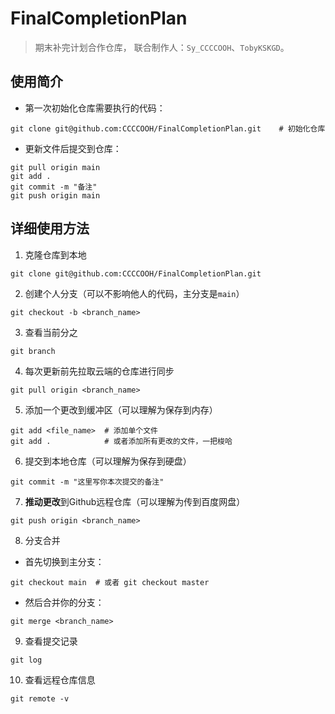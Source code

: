 # FinalCompletionPlan
> 期末补完计划合作仓库， 联合制作人：`Sy_CCCCOOH`、`TobyKSKGD`。

## 使用简介

- 第一次初始化仓库需要执行的代码：

```
git clone git@github.com:CCCCOOH/FinalCompletionPlan.git	# 初始化仓库
```

- 更新文件后提交到仓库：

```
git pull origin main
git add .
git commit -m "备注"
git push origin main
```



## 详细使用方法

1. 克隆仓库到本地

```
git clone git@github.com:CCCCOOH/FinalCompletionPlan.git
```

2. 创建个人分支（可以不影响他人的代码，主分支是`main`）

```
git checkout -b <branch_name>
```

3. 查看当前分之

```
git branch
```

4. 每次更新前先拉取云端的仓库进行同步

```
git pull origin <branch_name>
```

5. 添加一个更改到缓冲区（可以理解为保存到内存）

```
git add <file_name>  # 添加单个文件
git add .            # 或者添加所有更改的文件，一把梭哈
```

6. 提交到本地仓库（可以理解为保存到硬盘）

```
git commit -m "这里写你本次提交的备注"
```

7. **推动更改**到Github远程仓库（可以理解为传到百度网盘）

```
git push origin <branch_name>
```

8. 分支合并
- 首先切换到主分支：
```
git checkout main  # 或者 git checkout master
```

- 然后合并你的分支：

```
git merge <branch_name>
```

9. 查看提交记录

```
git log
```

10. 查看远程仓库信息

```
git remote -v
```

